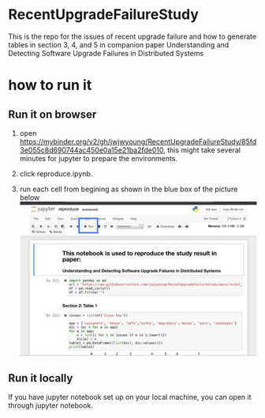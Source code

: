 # RecentUpgradeFailureStudy

This is the repo for the issues of recent upgrade failure and how to generate tables in section 3, 4, and 5 in companion paper Understanding and Detecting Software Upgrade Failures in Distributed Systems


# how to run it

## Run it on browser

1. open https://mybinder.org/v2/gh/jwjwyoung/RecentUpgradeFailureStudy/85fd3e055c8d690744ac450e0a15e21ba2fde010, this might take several minutes for jupyter to prepare the environments. 

2. click reproduce.ipynb.

3. run each cell from begining as shown in the blue box of the picture below ![](DEFD22BD-D532-4C54-98AA-781A91614489.jpeg)

## Run it locally

If you have jupyter notebook set up on your local machine, you can open it through jupyter notebook. 
